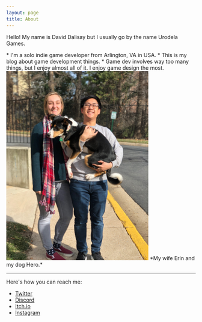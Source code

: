```yaml
---
layout: page
title: About
---
```


<p class="message">
  Hello! My name is David Dalisay but I usually go by the name Urodela Games.
</p>
* I'm a solo indie game developer from Arlington, VA in USA. 
* This is my blog about game development things. 
* Game dev involves way too many things, but I enjoy almost all of it. I enjoy game design the most.

<br />
<img src="/photos/daviddalisayblogprofilephoto.JPG" width="378" height="504"/>
*My wife Erin and my dog Hero.*

--- 

Here's how you can reach me:
* [Twitter](https://twitter.com/urodelagames)
* [Discord](https://discord.gg/zMmxceBGkk)
* [Itch.io](https://urodelagames.itch.io/)
* [Instagram](https://www.instagram.com/urodelagames/)
